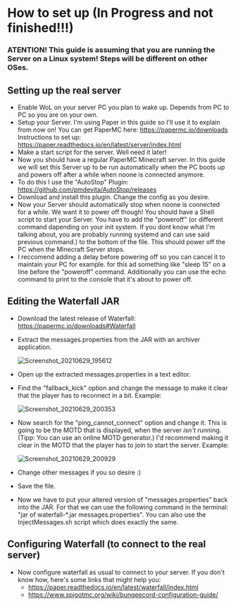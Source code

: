 # How to set up (In Progress and not finished!!!)
### ATENTION! This guide is assuming that you are running the Server on a Linux system! Steps will be different on other OSes.
## Setting up the real server
- Enable WoL on your server PC you plan to wake up. Depends from PC to PC so you are on your own.
- Setup your Server. I'm using Paper in this guide so I'll use it to explain from now on! You can get PaperMC here: https://papermc.io/downloads Instructions to set up: https://paper.readthedocs.io/en/latest/server/index.html
- Make a start script for the server. Well need it later!
- Now you should have a regular PaperMC Minecraft server. In this guide we will set this Server up to be run automatically when the PC boots up and powers off after a while when noone is connected anymore.
- To do this I use the "AutoStop" Plugin: https://github.com/pmdevita/AutoStop/releases
- Download and install this plugin. Change the config as you desire.
- Now your Server should automatically stop when noone is connected for a while. We want it to power off though! You should have a Shell script to start your Server. You have to add the "poweroff" (or different command dapending on your init system. If you dont know what I'm talking about, you are probably running systemd and can use said previous command.) to the bottom of the file. This should power off the PC when the Minecraft Server stops.
- I reccomend adding a delay before powering off so you can cancel it to maintain your PC for example. for this ad something like "sleep 15" on a line before the "poweroff" command. Additionally you can use the echo command to print to the console that it's about to power off.


## Editing the Waterfall JAR
- Download the latest release of Waterfall: https://papermc.io/downloads#Waterfall
- Extract the messages.properties from the JAR with an archiver application.

   ![Screenshot_20210629_195612](https://user-images.githubusercontent.com/33175205/123845085-10d68680-d914-11eb-8d09-160bd86f9f3d.png)
   
- Open up the extracted messages.properties in a text editor. 
- Find the "fallback_kick" option and change the message to make it clear that the player has to reconnect in a bit. Example:

   ![Screenshot_20210629_200353](https://user-images.githubusercontent.com/33175205/123845997-239d8b00-d915-11eb-9e30-c80b66317e56.png)
- Now search for the "ping_cannot_connect" option and change it. This is going to be the MOTD that is displayed, when the server _isn't_ running. (Tipp: You can use an online MOTD generator.) I'd recommend making it clear in the MOTD that the player has to join to start the server. Example:

   ![Screenshot_20210629_200929](https://user-images.githubusercontent.com/33175205/123846635-eb4a7c80-d915-11eb-81d6-e96d74f1229f.png)
- Change other messages if you so desire :)
- Save the file.
- Now we have to put your altered version of "messages.properties" back into the JAR. For that we can use the following command in the terminal: "jar of waterfall-*.jar messages.properties". You can also use the InjectMessages.sh script which does exactly the same.

## Configuring Waterfall (to connect to the real server)
- Now configure waterfall as usual to connect to your server. If you don't know how, here's some links that might help you: 
  - https://paper.readthedocs.io/en/latest/waterfall/index.html
  - https://www.spigotmc.org/wiki/bungeecord-configuration-guide/
